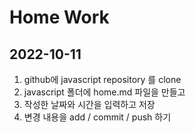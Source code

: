 # Home Work
## 2022-10-11
1. github에 javascript repository 를 clone
2. javascript 폴더에 home.md 파일을 만들고
3. 작성한 날짜와 시간을 입력하고 저장
4. 변경 내용을 add / commit / push 하기 